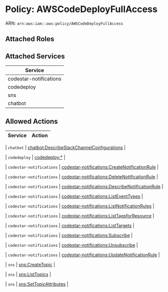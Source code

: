 # Policy: AWSCodeDeployFullAccess

ARN: `arn:aws:iam::aws:policy/AWSCodeDeployFullAccess`

## Attached Roles

## Attached Services

| Service |
|---------|
| codestar-notifications |
| codedeploy |
| sns |
| chatbot |

## Allowed Actions

| Service | Action |
|:-------:|--------|

| `chatbot` | [chatbot:DescribeSlackChannelConfigurations](../actions.md#chatbot:describeslackchannelconfigurations) |

| `codedeploy` | [codedeploy:*](../actions.md#codedeploy:all) |

| `codestar-notifications` | [codestar-notifications:CreateNotificationRule](../actions.md#codestar-notifications:createnotificationrule) |

| `codestar-notifications` | [codestar-notifications:DeleteNotificationRule](../actions.md#codestar-notifications:deletenotificationrule) |

| `codestar-notifications` | [codestar-notifications:DescribeNotificationRule](../actions.md#codestar-notifications:describenotificationrule) |

| `codestar-notifications` | [codestar-notifications:ListEventTypes](../actions.md#codestar-notifications:listeventtypes) |

| `codestar-notifications` | [codestar-notifications:ListNotificationRules](../actions.md#codestar-notifications:listnotificationrules) |

| `codestar-notifications` | [codestar-notifications:ListTagsforResource](../actions.md#codestar-notifications:listtagsforresource) |

| `codestar-notifications` | [codestar-notifications:ListTargets](../actions.md#codestar-notifications:listtargets) |

| `codestar-notifications` | [codestar-notifications:Subscribe](../actions.md#codestar-notifications:subscribe) |

| `codestar-notifications` | [codestar-notifications:Unsubscribe](../actions.md#codestar-notifications:unsubscribe) |

| `codestar-notifications` | [codestar-notifications:UpdateNotificationRule](../actions.md#codestar-notifications:updatenotificationrule) |

| `sns` | [sns:CreateTopic](../actions.md#sns:createtopic) |

| `sns` | [sns:ListTopics](../actions.md#sns:listtopics) |

| `sns` | [sns:SetTopicAttributes](../actions.md#sns:settopicattributes) |
